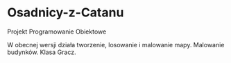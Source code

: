 # Osadnicy-z-Catanu
Projekt Programowanie Obiektowe 

W obecnej wersji działa tworzenie, losowanie i malowanie mapy.
Malowanie budynków.
Klasa Gracz.
